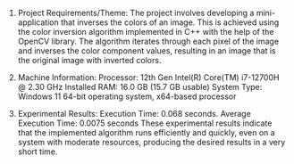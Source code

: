 1. Project Requirements/Theme:
The project involves developing a mini-application that inverses the colors of an image. This is achieved using the color inversion algorithm implemented in C++ with the help of the OpenCV library. The algorithm iterates through each pixel of the image and inverses the color component values, resulting in an image that is the original image with inverted colors.

2. Machine Information:
Processor: 12th Gen Intel(R) Core(TM) i7-12700H @ 2.30 GHz
Installed RAM: 16.0 GB (15.7 GB usable)
System Type: Windows 11 64-bit operating system, x64-based processor


3. Experimental Results:
Execution Time: 0.068 seconds.
Average Execution Time: 0.0075 seconds
These experimental results indicate that the implemented algorithm runs efficiently and quickly, even on a system with moderate resources, producing the desired results in a very short time.







